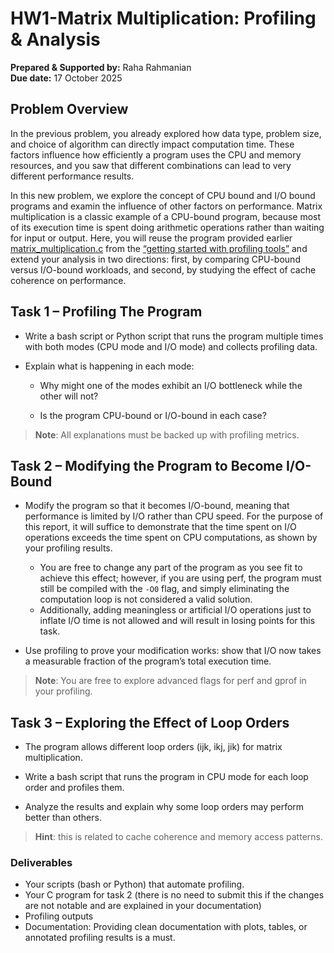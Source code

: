 
# HW1-Matrix Multiplication: Profiling & Analysis
**Prepared & Supported by:**  Raha Rahmanian  
**Due date:** 17 October 2025
## Problem Overview
In the previous problem, you already explored how data type, problem size, and choice of algorithm can directly impact computation time. These factors influence how efficiently a program uses the CPU and memory resources, and you saw that different combinations can lead to very different performance results.

In this new problem, we explore the concept of CPU bound and I/O bound programs and examin the influence of other factors on performance. Matrix multiplication is a classic example of a CPU-bound program, because most of its execution time is spent doing arithmetic operations rather than waiting for input or output. Here, you will reuse the program provided earlier [matrix_multiplication.c](./../../../docs/02-Getting-started-with-profiling/matrix_multiplication.c) from the [“getting started with profiling tools”](./../../../docs/02-Getting-started-with-profiling/getting-started-with-profiling.md) and extend your analysis in two directions: first, by comparing CPU-bound versus I/O-bound workloads, and second, by studying the effect of cache coherence on performance.
## Task 1 – Profiling The Program
- Write a bash script or Python script that runs the program multiple times with both modes (CPU mode and I/O mode) and collects profiling data.

- Explain what is happening in each mode:

  -  Why might one of the modes exhibit an I/O bottleneck while the other will not?

  - Is the program CPU-bound or I/O-bound in each case?

> **Note**: All explanations must be backed up with profiling metrics.




## Task 2 – Modifying the Program to Become I/O-Bound
- Modify the program so that it becomes I/O-bound, meaning that performance is limited by I/O rather than CPU speed. For the purpose of this report, it will suffice to demonstrate that the time spent on I/O operations exceeds the time spent on CPU computations, as shown by your profiling results.
  - You are free to change any part of the program as you see fit to achieve this effect; however, if you are using perf, the program must still be compiled with the `-O0` flag, and simply eliminating the computation loop is not considered a valid solution. 
  - Additionally, adding meaningless or artificial I/O operations just to inflate I/O time is not allowed and will result in losing points for this task.


- Use profiling to prove your modification works: show that I/O now takes a measurable fraction of the program’s total execution time.



> **Note**: You are free to explore advanced flags for perf and gprof in your profiling.
## Task 3 – Exploring the Effect of Loop Orders


- The program allows different loop orders (ijk, ikj, jik) for matrix multiplication.

- Write a bash script that runs the program in CPU mode for each loop order and profiles them.

- Analyze the results and explain why some loop orders may perform better than others.

> **Hint**: this is related to cache coherence and memory access patterns.



### Deliverables
- Your scripts (bash or Python) that automate profiling.
- Your C program for task 2 (there is no need to submit this if the changes are not notable and are explained in your documentation)
- Profiling outputs 
- Documentation: Providing clean documentation with plots, tables, or annotated profiling results is a must.


